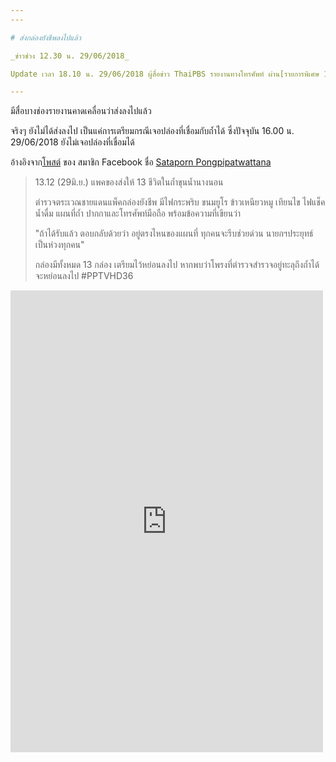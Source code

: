 ```yaml
---
---

# ส่งกล่องยังชีพลงไปแล้ว

_ข่าวช่วง 12.30 น. 29/06/2018_

Update เวลา 18.10 น. 29/06/2018 ผู้สื่อข่าว ThaiPBS รายงานทางโทรศัพท์ ผ่าน[รายการพิเศษ 13 ชีวิตต้องรอด](https://www.youtube.com/watch?v=CJrdTNibhPk) ว่าเจ้าหน้าที่กำลังโรยตัว **ถ้าเจอ**น้ำจะให้ลอยกล่องยังชีพที่เตรียมไว้ตั้งแต่เช้า

---
```


มีสื่อบางช่องรายงานคาดเคลื่อนว่าส่งลงไปแล้ว

จริงๆ ยังไม่ได้ส่งลงไป เป็นแค่การเตรียมกรณีเจอปล่องที่เชื่อมกับถ้ำได้ ซึ่งปัจจุบัน 16.00 น. 29/06/2018 ยังไม่เจอปล่องที่เชื่อมได้

อ้างอิงจาก[โพสต์](https://web.facebook.com/permalink.php?story_fbid=10211408824967671&id=1573543996) ของ สมาชิก Facebook ชื่อ [Sataporn Pongpipatwattana](https://web.facebook.com/profile.php?id=1573543996)

> 13.12 (29มิ.ย.) แพคของส่งให้ 13 ชีวิตในถ้ำขุนน้ำนางนอน
>
> ตำรวจตระเวณชายแดนแพ็คกล่องยังชีพ มีไฟกระพริบ ขนมยูโร ข้าวเหนียวหมู เทียนไข ไฟแช็ค น้ำดื่ม แผนที่ถ้ำ ปากกาและโทรศัพท์มือถือ พร้อมข้อความที่เขียนว่า
>
> "ถ้าได้รับแล้ว ตอบกลับด้วยว่า อยู่ตรงไหนของแผนที่ ทุกคนจะรีบช่วยด่วน นายกฯประยุทธ์ เป็นห่วงทุกคน"
>
> กล่องมีทั้งหมด 13 กล่อง เตรียมไว้หย่อนลงไป หากพบว่าโพรงที่ตำรวจสำรวจอยู่ทะลุถึงถ้ำได้ จะหย่อนลงไป #PPTVHD36

<iframe src="https://web.facebook.com/plugins/post.php?href=https%3A%2F%2Fweb.facebook.com%2Fpermalink.php%3Fstory_fbid%3D10211408824967671%26id%3D1573543996&width=500" width="500" height="739" style="border:none;overflow:hidden" scrolling="no" frameborder="0" allowTransparency="true" allow="encrypted-media"></iframe>